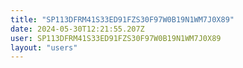 ```yaml
---
title: "SP113DFRM41S33ED91FZS30F97W0B19N1WM7J0X89"
date: 2024-05-30T12:21:55.207Z
user: SP113DFRM41S33ED91FZS30F97W0B19N1WM7J0X89
layout: "users"
---
```

    